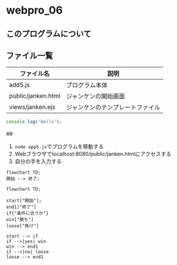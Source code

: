 # webpro_06
## このプログラムについて
## ファイル一覧
ファイル名 | 説明
-|-
add5.js | プログラム本体
public/janken.html| ジャンケンの開始画面
views/janken.ejs |ジャンケンのテンプレートファイル
```javascript
console.log('Hello');
```
##　
1. ```node app5.js```でプログラムを移動する
1. Webブラウザでlocalhost:8080/public/janken.htmlにアクセスする
1. 自分の手を入力する
```mermaid
flowchart TD;
開始 --> 終了;
```
```mermaid
flowchart TD;

start["開始"];
end1["終了"]
if{"条件に合うか"}
win["勝ち"]
loose["負け"]

start --> if
if -->|yes| win
win --> end1
if -->|no| loose
loose --> end1
```